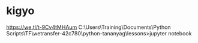 # kigyo
https://we.tl/t-9Cv4tMHAum
 C:\Users\Training\Documents\Python Scripts\TF\wetransfer-42c780\python-tananyag\lessons>jupyter notebook
 
